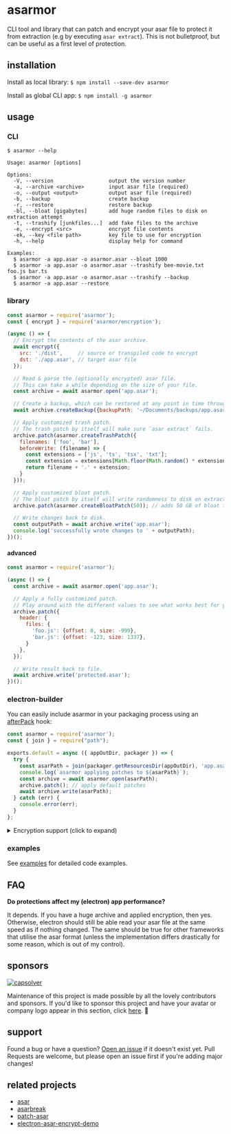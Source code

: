 # asarmor
CLI tool and library that can patch and encrypt your asar file to protect it from extraction (e.g by executing `asar extract`).
This is not bulletproof, but can be useful as a first level of protection.

## installation
Install as local library: `$ npm install --save-dev asarmor`

Install as global CLI app: `$ npm install -g asarmor`

## usage

### CLI
```
$ asarmor --help

Usage: asarmor [options]

Options:
  -V, --version                  output the version number
  -a, --archive <archive>        input asar file (required)
  -o, --output <output>          output asar file (required)
  -b, --backup                   create backup
  -r, --restore                  restore backup
  -bl, --bloat [gigabytes]       add huge random files to disk on extraction attempt
  -t, --trashify [junkfiles...]  add fake files to the archive
  -e, --encrypt <src>            encrypt file contents
  -ek, --key <file path>         key file to use for encryption
  -h, --help                     display help for command

Examples:
  $ asarmor -a app.asar -o asarmor.asar --bloat 1000
  $ asarmor -a app.asar -o asarmor.asar --trashify bee-movie.txt foo.js bar.ts
  $ asarmor -a app.asar -o asarmor.asar --trashify --backup
  $ asarmor -a app.asar --restore
```

### library
```javascript
const asarmor = require('asarmor');
const { encrypt } = require('asarmor/encryption');

(async () => {
  // Encrypt the contents of the asar archive.
  await encrypt({
    src: './dist',     // source or transpiled code to encrypt
    dst: './app.asar', // target asar file
  });

  // Read & parse the (optionally encrypted) asar file.
  // This can take a while depending on the size of your file.
  const archive = await asarmor.open('app.asar');

  // Create a backup, which can be restored at any point in time through CLI or code.
  await archive.createBackup({backupPath: '~/Documents/backups/app.asar.backup'});

  // Apply customized trash patch.
  // The trash patch by itself will make sure `asar extract` fails.
  archive.patch(asarmor.createTrashPatch({
    filenames: ['foo', 'bar'],
    beforeWrite: (filename) => {
      const extensions = ['js', 'ts', 'tsx', 'txt'];
      const extension = extensions[Math.floor(Math.random() * extensions.length)];
      return filename + '.' + extension;
    }
  }));

  // Apply customized bloat patch.
  // The bloat patch by itself will write randomness to disk on extraction attempt.
  archive.patch(asarmor.createBloatPatch(50)); // adds 50 GB of bloat in total

  // Write changes back to disk.
  const outputPath = await archive.write('app.asar');
  console.log('successfully wrote changes to ' + outputPath);
})();
```

#### advanced
```javascript
const asarmor = require('asarmor');

(async () => {
  const archive = await asarmor.open('app.asar');

  // Apply a fully customized patch.
  // Play around with the different values to see what works best for you.
  archive.patch({
    header: {
      files: {
        'foo.js': {offset: 0, size: -999},
        'bar.js': {offset: -123, size: 1337},
      }
    },
  });

  // Write result back to file.
  await archive.write('protected.asar');
})();
```

### electron-builder
You can easily include asarmor in your packaging process using an [afterPack](https://www.electron.build/configuration/configuration.html#afterpack) hook:
```javascript
const asarmor = require('asarmor');
const { join } = require("path");

exports.default = async ({ appOutDir, packager }) => {
  try {
    const asarPath = join(packager.getResourcesDir(appOutDir), 'app.asar');
    console.log(`asarmor applying patches to ${asarPath}`);
    const archive = await asarmor.open(asarPath);
    archive.patch(); // apply default patches
    await archive.write(asarPath);
  } catch (err) {
    console.error(err);
  }
};
```

<details>
  <summary>Encryption support (click to expand)</summary>
  
Asarmor now finally supports file content encryption. No Electron recompilation required! Huge thanks to toyobayashi's wonderful [electron-asar-encrypt-demo](https://github.com/toyobayashi/electron-asar-encrypt-demo) for making this possible. I won't be going into too many details on how this works exactly. If you're interested in the details I higly recommend you to check out the `electron-asar-encrypt-demo` repository. 

There's a few more steps involved to make this work, though. See [example/electron](https://github.com/sleeyax/asarmor/tree/master/example/electron) if you'd like to skip ahead to the code.

Steps:

1. Update [afterPack.js](https://github.com/sleeyax/asarmor/blob/master/example/electron/afterPack.js):
```diff
exports.default = async ({ appOutDir, packager }) => {
  try {
+   const asarPath = join(packager.getResourcesDir(appOutDir), 'app.asar');
+   
+   // encrypt file contents first
+   const src = join(packager.info.projectDir, 'release', 'app');
+   const dst = asarPath;
+   console.log(`asarmor encrypting contents of ${src} to ${dst}`);
+   await encrypt({
+     // path to your source code (e.g. src, build or dist)
+     src,
+     // destination asar file to write to
+     dst,
+     // path to the encryption key file; asarmor should generate a new one every time it's installed as a dev-dependency.
+     keyFilePath: join(__dirname, '..', 'node_modules', 'asarmor', 'src', 'encryption', 'key.txt'),
+   });
+
+   // then patch the header
-   const asarPath = join(packager.getResourcesDir(appOutDir), 'app.asar');
    console.log(`asarmor applying patches to ${asarPath}`);
    const archive = await asarmor.open(asarPath);
    archive.patch(); // apply default patches
    await archive.write(asarPath);
  } catch (err) {
    console.error(err);
  }
};
```

2. Create [beforePack.js](https://github.com/sleeyax/asarmor/blob/master/example/electron/beforePack.js):
```js
const { join } = require('path');
const { copyFile } = require('fs/promises');

exports.default = async (context) => {
  try {
    console.log('copying native dependencies');

    const release = join(__dirname, '..', 'node_modules', 'asarmor', 'Release');

    // copy main.node from asarmor to our dist/build/release folder; this will become the entrypoint later on.
    await copyFile(
      join(release, 'main.node'),
      join(
        context.packager.info.projectDir,
        'release',
        'app',
        'dist',
        'main',
        'main.node'
      )
    );

    // copy renderer.node to our dist/build/release folder; the render process will be bootstrapped from the main process later on.
    await copyFile(
      join(release, 'renderer.node'),
      join(
        context.packager.info.projectDir,
        'release',
        'app',
        'dist',
        'renderer',
        'renderer.node'
      )
    );
  } catch (err) {
    console.error(err);
  }
};
```

Don't forget to update `package.json` as well:
```diff
"afterPack": "./afterPack.js",
+ "beforePack": "./beforePack.js",
```

3. Update your project's [package.json](https://github.com/sleeyax/asarmor/blob/master/example/electron/package.json) entrypoint:
```diff
+ "main": "./dist/main/main.node",
- "main": "./dist/main/main.js",
```

4. Load any hooks at the start of the [main process](https://github.com/sleeyax/asarmor/blob/master/example/electron/src/main/main.ts) file (optional):
```ts
// main.ts
import { hookNodeModulesAsar } from 'asarmor/src/encryption/hooks';

// load hooks at the start of the file
hookNodeModulesAsar(); // enables resolution of non-encrypted dependencies from node_modules.asar
```

5. Update your `BrowserWindow.webPreferences` configuration settings:
```ts
const mainWindow = new BrowserWindow({
    // ...
    webPreferences: {
      nodeIntegration: true,   // MUST BE ENABLED
      contextIsolation: false, // MUST BE DISABLED
    },
  });
```

6. Bootstrap the render process:
```ts
await mainWindow.webContents.executeJavaScript(`!function () {
  require('../renderer/renderer.node');
  require('../renderer/renderer.js');
}()`);
```

7. Export a default function in the main process, accepting the decryption key as a paramater. 
```ts
module.exports = function bootstrap(k: Uint8Array) {
  // sanity check
  if (!Array.isArray(k) || k.length === 0) {
    throw new Error('Failed to bootstrap application.');
  }

  // key should be valid at this point, but you can access it here to perform additional checks.
  console.log('decryption key: ' + k);

  // start the app
  if (!process.env.ELECTRON_RUN_AS_NODE) {
    app
      .whenReady()
      .then(() => {
        createWindow();
        app.on('activate', () => {
          if (mainWindow === null) createWindow();
        });
      })
      .catch(console.log);
  } else {
    console.error('failed to bootstrap main process');
  }
};
```
</details>

### examples
See [examples](example) for detailed code examples.

## FAQ
**Do protections affect my (electron) app performance?**

It depends. If you have a huge archive and applied encryption, then yes. Otherwise, electron should still be able read your asar file at the same speed as if nothing changed. 
The same should be true for other frameworks that utilise the asar format (unless the implementation differs drastically for some reason, which is out of my control).

## sponsors

[![capsolver](https://i.ibb.co/HKMpT3r/image.png)](https://www.capsolver.com/)

Maintenance of this project is made possible by all the lovely contributors and sponsors.
If you'd like to sponsor this project and have your avatar or company logo appear in this section, click [here](https://github.com/sponsors/sleeyax). 💖

## support
Found a bug or have a question? [Open an issue](https://github.com/sleeyax/asarmor/issues) if it doesn't exist yet. Pull Requests are welcome, but please open an issue first if you're adding major changes!

## related projects
* [asar](https://www.npmjs.com/package/asar)
* [asarbreak](https://www.npmjs.com/package/asarbreak)
* [patch-asar](https://www.npmjs.com/package/patch-asar)
* [electron-asar-encrypt-demo](https://github.com/toyobayashi/electron-asar-encrypt-demo)
